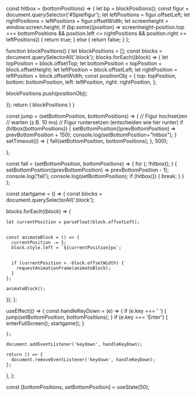 


const hitbox = (bottomPositions) => {
  let bp = blockPositions();
  const figur = document.querySelector('#Spielfigur');
  let leftPositions = figur.offsetLeft;
  let rightPositions = leftPositions + figur.offsetWidth;
  let screenheight = window.screen.height;
  if (bp.some((position) => screenheight-position.top === bottomPositions && position.left <= rightPositions && position.right >= leftPositions)) {
    return true;
  } else {
    return false; 
  }
};


function blockPositions() {
  let blockPositions = [];
  const blocks = document.querySelectorAll('.block');
blocks.forEach((block) => {
  let topPosition = block.offsetTop;
  let bottomPosition = topPosition + block.offsetHeight;
  let leftPosition = block.offsetLeft;
  let rightPosition = leftPosition + block.offsetWidth;
  const positionObj = {
    top: topPosition,
    bottom: bottomPosition,
    left: leftPosition,
    right: rightPosition,
  };

  blockPositions.push(positionObj);


});
return (
  blockPositions
)
}






const jump = (setBottomPosition, bottomPositions) => {
  // Figur hochsetzen
  // warten (z.B. 10 ms)
  // Figur runtersetzen (entscheiden wie tier runter)
  if (hitbox(bottomPositions)) {
    setBottomPosition((prevBottomPosition) => prevBottomPosition + 150);
    console.log(setBottomPosition+"hitbox");
  }  
  setTimeout(() => {
    fall(setBottomPosition, bottomPositions);
  }, 500);
  
};

const fall = (setBottomPosition, bottomPositions) => {
  for (; !hitbox(); ) {
    setBottomPosition((prevBottomPosition) => prevBottomPosition - 1);
    console.log('fall');
    console.log(setBottomPosition);
    if (hitbox()) {
      break;
    }
  }  
};



const startgame = () => {
  const blocks = document.querySelectorAll('.block');

  blocks.forEach((block) => {
   
    let currentPosition = parseFloat(block.offsetLeft);
    

    const animateBlock = () => {
      currentPosition -= 1; 
      block.style.left = `${currentPosition}px`;
     

      if (currentPosition > -block.offsetWidth) {
        requestAnimationFrame(animateBlock);
      }
    };

    animateBlock();
  });
};


 useEffect(() => {
    const handleKeyDown = (e) => {
      if (e.key === ' ') {
        jump(setBottomPosition, bottomPositions);
      }
      if (e.key === 'Enter') {
        enterFullScreen();
        startgame();
      }
    
    };

    document.addEventListener('keydown', handleKeyDown);

    return () => {
      document.removeEventListener('keydown', handleKeyDown);
    };
  }, );



  const [bottomPositions, setBottomPosition] = useState(50);
  
